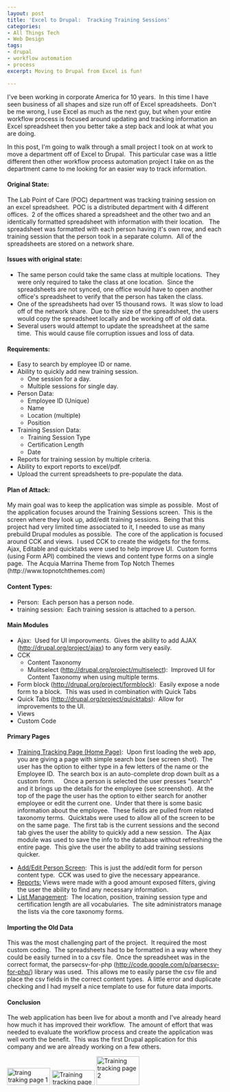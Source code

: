 ```yaml
---
layout: post
title: 'Excel to Drupal:  Tracking Training Sessions'
categories:
- All Things Tech
- Web Design
tags:
- drupal
- workflow automation
- process
excerpt: Moving to Drupal from Excel is fun!

---
```

<p style="text-align: left;">I've been working in corporate America for 10 years.&nbsp; In this time I have seen business of all shapes and size run off of Excel spreadsheets.&nbsp; Don't be me wrong, I use Excel as much as the next guy, but when your entire workflow process is focused around updating and tracking information an Excel spreadsheet then you better take a step back and look at what you are doing.</p>
<p style="text-align: left;">In this post, I'm going to walk through a small project I took on at work to move a department off of Excel to Drupal.&nbsp; This particular case was a little different then other workflow process automation project I take on as the department came to me looking for an easier way to track information.</p>

<h4 style="text-align: left;">Original State:</h4>
<p style="text-align: left;">The Lab Point of Care (POC) department was tracking training session on an excel spreadsheet.&nbsp; POC is a distributed department with 4 different offices.&nbsp; 2 of the offices shared a spreadsheet and the other two and an identically formatted spreadsheet with information with their location.&nbsp;&nbsp; The spreadsheet was formatted with each person having it's own row, and each training session that the person took in a separate column.&nbsp; All of the spreadsheets are stored on a network share.</p>

<h4 style="text-align: left;">Issues with original state:</h4>
<ul>
	<li style="text-align: left;">The same person could take the same class at multiple locations.&nbsp; They were only required to take the class at one location.&nbsp; Since the spreadsheets are not synced, one office would have to open another office's spreadsheet to verify that the person has taken the class.</li>
	<li style="text-align: left;">One of the spreadsheets had over 15 thousand rows.&nbsp; It was slow to load off of the network share.&nbsp; Due to the size of the spreadsheet, the users would copy the spreadsheet locally and be working off of old data.</li>
	<li style="text-align: left;">Several users would attempt to update the spreadsheet at the same time.&nbsp; This would cause file corruption issues and loss of data.</li>
</ul>
<h4 style="text-align: left;">Requirements:</h4>
<ul>
	<li style="text-align: left;">Easy to search by employee ID or name.</li>
	<li style="text-align: left;">Ability to quickly add new training session.
<ul>
	<li style="text-align: left;">One session for a day.</li>
	<li style="text-align: left;">Multiple sessions for single day.</li>
</ul>
</li>
	<li style="text-align: left;">Person Data:
<ul>
	<li style="text-align: left;">Employee ID (Unique)</li>
	<li style="text-align: left;">Name</li>
	<li style="text-align: left;">Location (multiple)</li>
	<li style="text-align: left;">Position</li>
</ul>
</li>
	<li style="text-align: left;">Training Session Data:
<ul>
	<li style="text-align: left;">Training Session Type</li>
	<li style="text-align: left;">Certification Length</li>
	<li style="text-align: left;">Date</li>
</ul>
</li>
	<li style="text-align: left;">Reports for training session by multiple criteria.</li>
	<li style="text-align: left;">Ability to export reports to excel/pdf.</li>
	<li style="text-align: left;">Upload the current spreadsheets to pre-populate the data.</li>
</ul>
<h4 style="text-align: left;">Plan of Attack:</h4>
<p style="text-align: left;">My main goal was to keep the application was simple as possible.&nbsp; Most of the application focuses around the Training Sessions screen.&nbsp; This is the screen where they look up, add/edit training sessions.&nbsp; Being that this project had very limited time associated to it, I needed to use as many prebuild Drupal modules as possible.&nbsp; The core of the application is focused around CCK and views.&nbsp; I used CCK to create the widgets for the forms.&nbsp; Ajax, Editable and quicktabs were used to help improve UI.&nbsp; Custom forms (using Form API) combined the views and content type forms on a single page.&nbsp; The Acquia Marrina Theme from Top Notch Themes (http://www.topnotchthemes.com)</p>

<h4 style="text-align: left;">Content Types:</h4>
<ul>
	<li style="text-align: left;">Person:&nbsp; Each person has a person node.</li>
	<li style="text-align: left;">training session:&nbsp; Each training session is attached to a person.</li>
</ul>
<h4 style="text-align: left;">Main Modules</h4>
<ul>
	<li style="text-align: left;">Ajax:&nbsp; Used for UI imporovments.&nbsp; Gives the ability to add AJAX (<a href="http://drupal.org/project/ajax" target="_blank">http://drupal.org/project/ajax</a>) to any form very easily.</li>
	<li style="text-align: left;">CCK
<ul>
	<li style="text-align: left;">Content Taxonomy</li>
	<li style="text-align: left;">Mulitselect (<a href="http://drupal.org/project/multiselect" target="_blank">http://drupal.org/project/multiselect</a>):&nbsp; Improved UI for Content Taxonomy when using multiple terms.</li>
</ul>
</li>
	<li style="text-align: left;">Form block (<a href="http://drupal.org/project/formblock" target="_blank">http://drupal.org/project/formblock</a>):&nbsp; Easily expose a node form to a block.&nbsp; This was used in combination with Quick Tabs</li>
	<li style="text-align: left;">Quick Tabs (<a href="http://drupal.org/project/quicktabs" target="_blank">http://drupal.org/project/quicktabs</a>):&nbsp; Allow for improvements to the UI.</li>
	<li style="text-align: left;">Views</li>
	<li style="text-align: left;">Custom Code</li>
</ul>
<h4 style="text-align: left;">Primary Pages</h4>
<ul>
	<li>
<p style="text-align: left;"><span style="text-decoration: underline;">Training Tracking Page (Home Page)</span>:&nbsp; Upon first loading the web app, you are giving a page with simple search box (see screen shot).&nbsp; The user has the option to either type in a few letters of the name or the Employee ID.&nbsp; The search box is an auto-complete drop down built as a custom form. &nbsp; &nbsp; Once a person is selected the user presses "search" and it brings up the details for the employee (see screenshot).&nbsp; At the top of the page the user has the option to either search for another employee or edit the current one.&nbsp; Under that there is some basic information about the employee.&nbsp; These fields are pulled from related taxonomy terms.&nbsp; Quicktabs were used to allow all of the screen to be on the same page.&nbsp; The first tab is the current sessions and the second tab gives the user the ability to quickly add a new session.&nbsp; The Ajax module was used to save the info to the database without refreshing the entire page.&nbsp; This give the user the ability to add training sessions quicker.</p>
</li>
	<li style="text-align: left;"><span style="text-decoration: underline;">Add/Edit Person Screen</span>:&nbsp; This is just the add/edit form for person content type.&nbsp; CCK was used to give the necessary appearance.</li>
	<li style="text-align: left;"><span style="text-decoration: underline;">Reports:</span> Views were made with a good amount exposed filters, giving the user the ability to find any necessary information.</li>
	<li style="text-align: left;"><span style="text-decoration: underline;">List Management</span>:&nbsp; The location, position, training session type and certification length are all vocabularies.&nbsp; The site administrators manage the lists via the core taxonomy forms.</li>
</ul>
<h4 style="text-align: left;">Importing the Old Data</h4>
<p style="text-align: left;">This was the most challenging part of the project.&nbsp; It required the most custom coding.&nbsp; The spreadsheets had to be formatted in a way where they could be easily turned in to a csv file.&nbsp; Once the spreadsheet was in the correct format, the parsecsv-for-php (<a href="http://code.google.com/p/parsecsv-for-php/" target="_blank">http://code.google.com/p/parsecsv-for-php/</a>) library was used.&nbsp; This allows me to easily parse the csv file and place the csv fields in the correct content types.&nbsp; A little error and duplicate checking and I had myself a nice template to use for future data imports.</p>

<h4 style="text-align: left;">Conclusion</h4>
<p style="text-align: left;">The web application has been live for about a month and I've already heard how much it has improved their workflow.&nbsp; The amount of effort that was needed to evaluate the workflow process and create the application was well worth the benefit.&nbsp; This was the first Drupal application for this company and we are already working on a few others.</p>
<p style="text-align: left;"><a class="tt-flickr tt-flickr-Thumbnail" title="traing traking page 1" href="http://techcook.net/pictures/photo/3634426842/traing-traking-page-1.html"><img class="alignnone" src="http://farm4.static.flickr.com/3552/3634426842_ec67eaf9d9_t.jpg" alt="traing traking page 1" width="100" height="40" /></a> <a class="tt-flickr tt-flickr-Thumbnail" title="Training tracking page 3" href="http://techcook.net/pictures/photo/3633612347/training-tracking-page-3.html"><img class="alignnone" src="http://farm4.static.flickr.com/3405/3633612347_e2684c1b28_t.jpg" alt="Training tracking page 3" width="100" height="35" /></a> <a class="tt-flickr tt-flickr-Thumbnail" title="Training tracking page 2" href="http://techcook.net/pictures/photo/3633612335/training-tracking-page-2.html"><img class="alignnone" src="http://farm4.static.flickr.com/3637/3633612335_1af012b289_t.jpg" alt="Training tracking page 2" width="100" height="67" /></a></p>
<p style="text-align: left;"></p>
